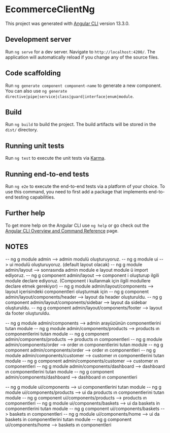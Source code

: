 # EcommerceClientNg

This project was generated with [Angular CLI](https://github.com/angular/angular-cli) version 13.3.0.

## Development server

Run `ng serve` for a dev server. Navigate to `http://localhost:4200/`. The application will automatically reload if you change any of the source files.

## Code scaffolding

Run `ng generate component component-name` to generate a new component. You can also use `ng generate directive|pipe|service|class|guard|interface|enum|module`.

## Build

Run `ng build` to build the project. The build artifacts will be stored in the `dist/` directory.

## Running unit tests

Run `ng test` to execute the unit tests via [Karma](https://karma-runner.github.io).

## Running end-to-end tests

Run `ng e2e` to execute the end-to-end tests via a platform of your choice. To use this command, you need to first add a package that implements end-to-end testing capabilities.

## Further help

To get more help on the Angular CLI use `ng help` or go check out the [Angular CLI Overview and Command Reference](https://angular.io/cli) page.


## NOTES

-- ng g module admin --> admin modulü oluşturuyoruz.
-- ng g module ui --> ui modulü oluşturuyoruz. (default layout olacak)
-- ng g module admin/layout --> sonrasında admin module e layout module ü import ediyoruz.
-- ng g component admin/layout --> component i oluşturup ilgili module declare ediyoruz. (Component i kullanmak için ilgili modullere declare etmek gerekiyor)
-- ng g module admin/layout/components --> layout içerisindeki componentleri oluşturmak için
-- ng g component admin/layout/components/header --> layout da header oluşturuldu.
-- ng g component admin/layout/components/sidebar --> layout da sidebar oluşturuldu.
-- ng g component admin/layout/components/footer --> layout da footer oluşturuldu.

-- ng g module admin/components --> admin arayüzünün componentlerini tutan module
-- ng g module admin/components/products --> products ın componentlerini tutan module
-- ng g component admin/components/products --> products ın componentleri
-- ng g module admin/components/order --> order ın componentlerini tutan module
-- ng g component admin/components/order --> order ın componentleri
-- ng g module admin/components/customer --> customer ın componentlerini tutan module
-- ng g component admin/components/customer --> customer ın componentleri
-- ng g module admin/components/dashboard --> dashboard ın componentlerini tutan module
-- ng g component admin/components/dashboard --> dashboard ın componentleri

-- ng g module ui/components --> ui componentlerini tutan module
-- ng g module ui/components/products --> ui da products ın componentlerini tutan module
-- ng g component ui/components/products --> products ın componentleri
-- ng g module ui/components/baskets --> ui da baskets in componentlerini tutan module
-- ng g component ui/components/baskets --> baskets ın componentleri
-- ng g module ui/components/home --> ui da baskets in componentlerini tutan module
-- ng g component ui/components/home --> baskets ın componentleri












